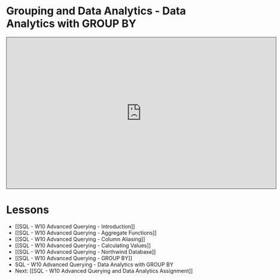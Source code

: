 # Grouping and Data Analytics - Data Analytics with GROUP BY

<iframe src="https://egator.hosted.panopto.com/Panopto/Pages/Embed.aspx?id=5373a6b0-580f-4e3c-bbe0-b1330053f56d&autoplay=false&offerviewer=true&showtitle=true&showbrand=true&captions=false&interactivity=all" height="405" width="720" style="border: 1px solid #464646;" allowfullscreen allow="autoplay" aria-label="Panopto Embedded Video Player"></iframe>

# Lessons
- [[SQL - W10 Advanced Querying - Introduction]]
- [[SQL - W10 Advanced Querying - Aggregate Functions]]
- [[SQL - W10 Advanced Querying - Column Aliasing]]
- [[SQL - W10 Advanced Querying - Calculating Values]]
- [[SQL - W10 Advanced Querying - Northwind Database]]
- [[SQL - W10 Advanced Querying - GROUP BY]]
- SQL - W10 Advanced Querying - Data Analytics with GROUP BY
- Next: [[SQL - W10 Advanced Querying and Data Analytics Assignment]]